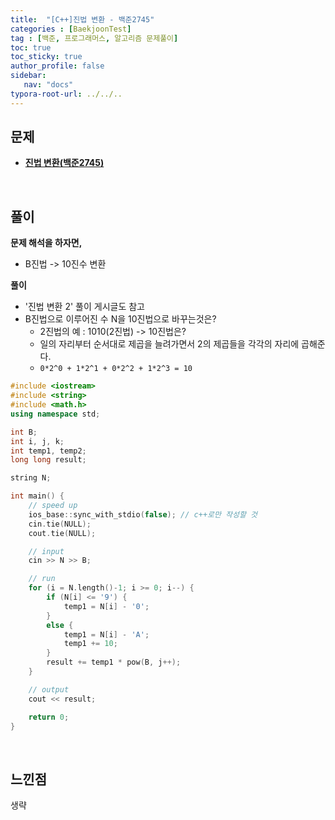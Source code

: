```yaml
---
title:  "[C++]진법 변환 - 백준2745"
categories : [BaekjoonTest]
tag : [백준, 프로그래머스, 알고리즘 문제풀이]
toc: true
toc_sticky: true
author_profile: false
sidebar:
   nav: "docs"
typora-root-url: ../../..
---
```




## 문제

* **[진법 변환(백준2745)](https://www.acmicpc.net/problem/2745)**

<br>

## 풀이

**문제 해석을 하자면,**

* B진법 -> 10진수 변환



**풀이**

* '진법 변환 2' 풀이 게시글도 참고
* B진법으로 이루어진 수 N을 10진법으로 바꾸는것은?
  * 2진법의 예 : 1010(2진법) -> 10진법은?
  * 일의 자리부터 순서대로 제곱을 늘려가면서 2의 제곱들을 각각의 자리에 곱해준다.
  * `0*2^0 + 1*2^1 + 0*2^2 + 1*2^3 = 10`




```c++
#include <iostream>
#include <string>
#include <math.h>
using namespace std;

int B;
int i, j, k;
int temp1, temp2;
long long result;

string N;

int main() {
	// speed up
	ios_base::sync_with_stdio(false); // c++로만 작성할 것
	cin.tie(NULL);
	cout.tie(NULL);

	// input
	cin >> N >> B;

	// run
	for (i = N.length()-1; i >= 0; i--) {
		if (N[i] <= '9') {
			temp1 = N[i] - '0';
		}
		else {
			temp1 = N[i] - 'A';
			temp1 += 10;
		}
		result += temp1 * pow(B, j++);
	}

	// output
	cout << result;

	return 0;
}
```

<br>

## 느낀점

생략
